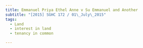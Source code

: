 ```yaml
---
title: Emmanuel Priya Ethel Anne v Su Emmanuel and Another 
subtitle: "[2015] SGHC 172 / 01\_July\_2015"
tags:
  - Land
  - interest in land
  - tenancy in common

---
```


